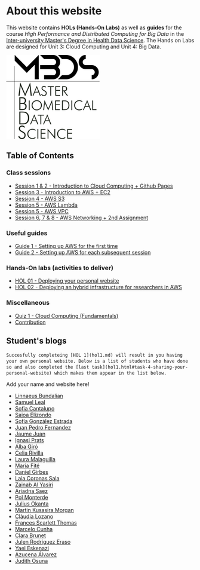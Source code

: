 # About this website

This website contains **HOLs (Hands-On Labs)** as well as **guides** for the course *High Performance and Distributed Computing for Big Data* in the [Inter-university Master's Degree in Health Data Science](https://www.urv.cat/en/studies/master/courses/health-data-science/). The Hands on Labs are designed for Unit 3: Cloud Computing and Unit 4: Big Data.

![Course logo](./figs/logo.png)

## Table of Contents

### Class sessions
- [Session 1 & 2 - Introduction to Cloud Computing + Github Pages](./session1-2.md)
- [Session 3 - Introduction to AWS + EC2](./session3.md)
- [Session 4 - AWS S3](./session4.md)
- [Session 5 - AWS Lambda](./session5.md)
- [Session 5 - AWS VPC](./session6.md)
- [Session 6, 7 & 8 - AWS Networking + 2nd Assignment](./session6-7-8.md)

### Useful guides
- [Guide 1 - Setting up AWS for the first time](./guide1.md)
- [Guide 2 - Setting up AWS for each subsequent session](./guide2.md)

### Hands-On labs (activities to deliver)
- [HOL 01 - Deploying your personal website](./hol1.md)
- [HOL 02 - Deploying an hybrid infrastructure for researchers in AWS](./hol2.md)

### Miscellaneous
- [Quiz 1 - Cloud Computing (Fundamentals)](./quiz1.md)
- [Contribution](./CONTRIBUTING.md)

## Student's blogs

```admonish info
Succesfully completeing [HOL 1](hol1.md) will result in you having your own personal website. Below is a list of students who have done so and also completed the [last task](hol1.html#task-4-sharing-your-personal-website) which makes them appear in the list below.
```

Add your name and website here!

- [Linnaeus Bundalian](https://lbundalian.github.io/blog/)
- [Samuel Leal](https://samuleal.github.io/)
- [Sofia Cantalupo](https://sofiacantalupourv.github.io/)
- [Saioa Elizondo](https://sseliu.github.io/)
- [Sofía González Estrada](https://sofigonzalez2012.github.io/)
- [Juan Pedro Fernandez](https://juanpefo.github.io/jpfo.website-template/)
- [Jaume Juan](https://jpjaume.github.io)
- [Ignasi Prats](https://ignasi-pratsmendez.github.io)
- [Alba Giró](https://albagiro.github.io/AlbaGiroo.github.io/)
- [Celia Rivilla](https://crivilla.github.io/)
- [Laura Malaguilla](https://aterual.github.io/)
- [Maria Fité](https://mfiteenr.github.io/)
- [Daniel Girbes](https://danigirbes.github.io/)
- [Laia Coronas Sala](https://laiacoronas.github.io/)
- [Zainab Al Yasiri](http://zainabalyasiri.github.io/)
- [Ariadna Saez](https://ariadnasaez.github.io)
- [Pol Monterde](https://pmonterde.github.io/)
- [Julius Okanta](https://juliusokanta.github.io/)
- [Martin Kusasira Morgan ](https://martinmorgank.github.io/martinmorgank/)
- [Clàudia Lozano](https://claudiaalozanoo.github.io/)
- [Frances Scarlett Thomas](https://scarlett-st.github.io/)
- [Marcelo Cunha](https://marcelokscunha.github.io/)
- [Clara Brunet](https://clarabrunet.github.io)
- [Julen Rodriguez Eraso](https://juleneraso.github.io)
- [Yael Eskenazi](https://yaeleskenazi.github.io/)
- [Azucena Álvarez](https://azucenaal.github.io/)
- [Judith Osuna](https://judith0suna.github.io/)

